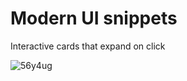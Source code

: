 # Modern UI snippets
Interactive cards that expand on click

![56y4ug](https://user-images.githubusercontent.com/6570815/115950485-89702f80-a4ec-11eb-97f9-d9e627c57291.gif)





